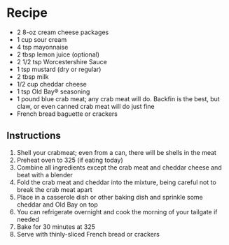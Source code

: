 
# Recipe
- 2 8-oz cream cheese packages
- 1 cup sour cream
- 4 tsp mayonnaise
- 2 tbsp lemon juice (optional)
- 2 1/2 tsp Worcestershire Sauce
- 1 tsp mustard (dry or regular)
- 2 tbsp milk
- 1/2 cup cheddar cheese
- 1 tsp Old Bay® seasoning
- 1 pound blue crab meat; any crab meat will do. Backfin is the best, but claw, or even canned crab
meat will do just fine
- French bread baguette or crackers

## Instructions
1) Shell your crabmeat; even from a can, there will be shells in the meat
2) Preheat oven to 325 (if eating today)
3) Combine all ingredients except the crab meat and cheddar cheese and beat with a blender
4) Fold the crab meat and cheddar into the mixture, being careful not to break the crab meat apart
5) Place in a casserole dish or other baking dish and sprinkle some cheddar and Old Bay on top
6) You can refrigerate overnight and cook the morning of your tailgate if needed
7) Bake for 30 minutes at 325
8) Serve with thinly-sliced French bread or crackers
